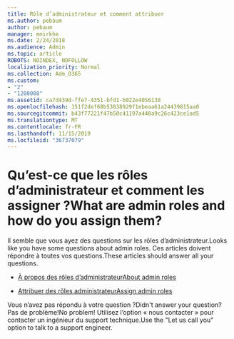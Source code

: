 ```yaml
---
title: Rôle d’administrateur et comment attribuer
ms.author: pebaum
author: pebaum
manager: mnirkhe
ms.date: 2/24/2018
ms.audience: Admin
ms.topic: article
ROBOTS: NOINDEX, NOFOLLOW
localization_priority: Normal
ms.collection: Adm_O365
ms.custom:
- "2"
- "1200008"
ms.assetid: ca7d439d-ffe7-4351-bfd1-b022e4056138
ms.openlocfilehash: 151f2def68b53838929f1ebeaa61a24439815aa0
ms.sourcegitcommit: b43f77221f47b50c41197a448a9c26c423ce1ad5
ms.translationtype: MT
ms.contentlocale: fr-FR
ms.lasthandoff: 11/15/2019
ms.locfileid: "36737079"
---
```

# <a name="what-are-admin-roles-and-how-do-you-assign-them"></a><span data-ttu-id="27414-102">Qu’est-ce que les rôles d’administrateur et comment les assigner ?</span><span class="sxs-lookup"><span data-stu-id="27414-102">What are admin roles and how do you assign them?</span></span>

<span data-ttu-id="27414-103">Il semble que vous ayez des questions sur les rôles d’administrateur.</span><span class="sxs-lookup"><span data-stu-id="27414-103">Looks like you have some questions about admin roles.</span></span> <span data-ttu-id="27414-104">Ces articles doivent répondre à toutes vos questions.</span><span class="sxs-lookup"><span data-stu-id="27414-104">These articles should answer all your questions.</span></span>
  
- [<span data-ttu-id="27414-105">À propos des rôles d’administrateur</span><span class="sxs-lookup"><span data-stu-id="27414-105">About admin roles</span></span>](https://docs.microsoft.com/office365/admin/add-users/about-admin-roles)

- [<span data-ttu-id="27414-106">Attribuer des rôles administrateur</span><span class="sxs-lookup"><span data-stu-id="27414-106">Assign admin roles</span></span>](https://docs.microsoft.com/office365/admin/add-users/assign-admin-roles)

<span data-ttu-id="27414-107">Vous n’avez pas répondu à votre question ?</span><span class="sxs-lookup"><span data-stu-id="27414-107">Didn't answer your question?</span></span> <span data-ttu-id="27414-108">Pas de problème!</span><span class="sxs-lookup"><span data-stu-id="27414-108">No problem!</span></span> <span data-ttu-id="27414-109">Utilisez l’option « nous contacter » pour contacter un ingénieur du support technique.</span><span class="sxs-lookup"><span data-stu-id="27414-109">Use the "Let us call you" option to talk to a support engineer.</span></span>
  